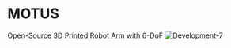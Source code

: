 # MOTUS
Open-Source 3D Printed Robot Arm with 6-DoF
![Development-7](https://user-images.githubusercontent.com/106932931/172072067-f7d4d212-9eb5-46cd-84e3-a0c6b6cc084f.png)

